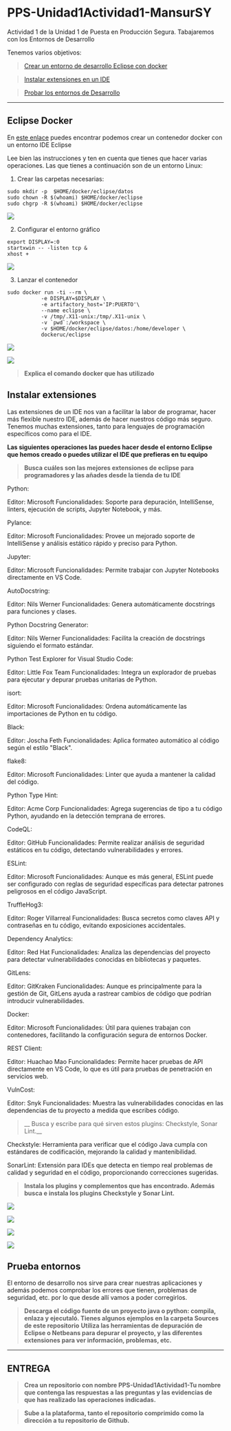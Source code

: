 # PPS-Unidad1Actividad1-MansurSY
Actividad 1 de la Unidad 1 de Puesta en Producción Segura. Tabajaremos con los Entornos de Desarrollo

Tenemos varios objetivos:

> [Crear un entorno de desarrollo Eclipse con docker](#Eclipse-Docker)

> [Instalar extensiones en un IDE](#Instalar-extensiones)

> [Probar los entornos de Desarrollo](#Prueba-entornos) 
---
## Eclipse Docker

En [este enlace](https://hub.docker.com/r/dockeruc/eclipse) puedes encontrar podemos crear un contenedor docker con un entorno IDE Eclipse

Lee bien las instrucciones y ten en cuenta que tienes que hacer varias operaciones. Las que tienes a continuación son de un entorno Linux:

1. Crear las carpetas necesarias:
~~~
sudo mkdir -p  $HOME/docker/eclipse/datos
sudo chown -R $(whoami) $HOME/docker/eclipse
sudo chgrp -R $(whoami) $HOME/docker/eclipse
~~~

![](/imagenes/C1.png)

2. Configurar el entorno gráfico 

~~~
export DISPLAY=:0
startxwin -- -listen tcp &
xhost + 
~~~

![](/imagenes/C2.png)

3. Lanzar el contenedor

~~~
sudo docker run -ti --rm \
           -e DISPLAY=$DISPLAY \
	       -e artifactory_host='IP:PUERTO'\
		   --name eclipse \
           -v /tmp/.X11-unix:/tmp/.X11-unix \
           -v `pwd`:/workspace \
           -v $HOME/docker/eclipse/datos:/home/developer \
           dockeruc/eclipse	

~~~
 
![](/imagenes/C3.png)

![](/imagenes/C4.png)

> __Explica el comando docker que has utilizado__

## Instalar extensiones

Las extensiones de un IDE nos van a facilitar la labor de programar, hacer más flexible nuestro IDE, además de hacer nuestros código más seguro.
Tenemos muchas extensiones, tanto para lenguajes de programación específicos como para el IDE.

__Las siguientes operaciones las puedes hacer desde el entorno Eclipse que hemos creado o puedes utilizar el IDE que prefieras en tu equipo__
>__Busca cuáles son las mejores extensiones de eclipse para programadores y las añades desde la tienda de tu IDE__

Python:

Editor: Microsoft
    Funcionalidades: Soporte para depuración, IntelliSense, linters, ejecución de scripts, Jupyter Notebook, y más.

Pylance:

Editor: Microsoft
    Funcionalidades: Provee un mejorado soporte de IntelliSense y análisis estático rápido y preciso para Python.

Jupyter:

Editor: Microsoft
    Funcionalidades: Permite trabajar con Jupyter Notebooks directamente en VS Code.

AutoDocstring:

Editor: Nils Werner
    Funcionalidades: Genera automáticamente docstrings para funciones y clases.

Python Docstring Generator:

Editor: Nils Werner
    Funcionalidades: Facilita la creación de docstrings siguiendo el formato estándar.

Python Test Explorer for Visual Studio Code:

Editor: Little Fox Team
    Funcionalidades: Integra un explorador de pruebas para ejecutar y depurar pruebas unitarias de Python.

isort:

Editor: Microsoft
    Funcionalidades: Ordena automáticamente las importaciones de Python en tu código.

Black:

Editor: Joscha Feth
    Funcionalidades: Aplica formateo automático al código según el estilo "Black".

flake8:

Editor: Microsoft
    Funcionalidades: Linter que ayuda a mantener la calidad del código.

Python Type Hint:

Editor: Acme Corp
    Funcionalidades: Agrega sugerencias de tipo a tu código Python, ayudando en la detección temprana de errores.

CodeQL:

Editor: GitHub
    Funcionalidades: Permite realizar análisis de seguridad estáticos en tu código, detectando vulnerabilidades y errores.

ESLint:

Editor: Microsoft
    Funcionalidades: Aunque es más general, ESLint puede ser configurado con reglas de seguridad específicas para detectar patrones peligrosos en el código JavaScript.

TruffleHog3:

Editor: Roger Villarreal
    Funcionalidades: Busca secretos como claves API y contraseñas en tu código, evitando exposiciones accidentales.

Dependency Analytics:

Editor: Red Hat
    Funcionalidades: Analiza las dependencias del proyecto para detectar vulnerabilidades conocidas en bibliotecas y paquetes.

GitLens:

Editor: GitKraken
    Funcionalidades: Aunque es principalmente para la gestión de Git, GitLens ayuda a rastrear cambios de código que podrían introducir vulnerabilidades.

Docker:

Editor: Microsoft
    Funcionalidades: Útil para quienes trabajan con contenedores, facilitando la configuración segura de entornos Docker.

REST Client:

Editor: Huachao Mao
    Funcionalidades: Permite hacer pruebas de API directamente en VS Code, lo que es útil para pruebas de penetración en servicios web.

VulnCost:

Editor: Snyk
    Funcionalidades: Muestra las vulnerabilidades conocidas en las dependencias de tu proyecto a medida que escribes código.

>__ Busca y escribe para qué sirven estos plugins: Checkstyle, Sonar Lint.__

Checkstyle: Herramienta para verificar que el código Java cumpla con estándares de codificación, mejorando la calidad y mantenibilidad.

SonarLint: Extensión para IDEs que detecta en tiempo real problemas de calidad y seguridad en el código, proporcionando correcciones sugeridas.

>__Instala los plugins y complementos que has encontrado. Además busca e instala los plugins Checkstyle y Sonar Lint.__

![](/imagenes/C5.png)

![](/imagenes/C6.png)

![](/imagenes/C7.png)

![](/imagenes/C8.png)

## Prueba entornos

El entorno de desarrollo nos sirve para crear nuestras aplicaciones y además podemos comprobar los errores que tienen, problemas de seguridad, etc. por lo que desde allí vamos a poder corregirlos.
>__Descarga el código fuente de un proyecto java o python: compila, enlaza y ejecutaló. Tienes algunos ejemplos en la carpeta Sources de este repositorio__
>__Utiliza las herramientas de depuración de Eclipse o Netbeans para depurar el proyecto, y las diferentes extensiones para ver información, problemas, etc.__

---
## ENTREGA
>__Crea un repositorio  con nombre PPS-Unidad1Actividad1-Tu nombre que contenga las respuestas a las preguntas y las evidencias de que has realizado las operaciones indicadas.__

>__Sube a la plataforma, tanto el repositorio comprimido como la dirección a tu repositorio de Github.__
